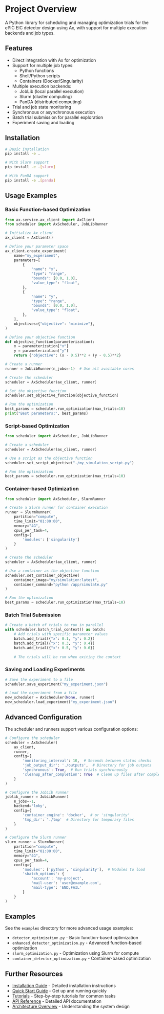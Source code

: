 # Project Overview

A Python library for scheduling and managing optimization trials for the ePIC EIC detector design using Ax, with support for multiple execution backends and job types.

## Features

- Direct integration with Ax for optimization
- Support for multiple job types:
  - Python functions
  - Shell/Python scripts
  - Containers (Docker/Singularity)
- Multiple execution backends:
  - JobLib (local parallel execution)
  - Slurm (cluster computing)
  - PanDA (distributed computing)
- Trial and job state monitoring
- Synchronous or asynchronous execution
- Batch trial submission for parallel exploration
- Experiment saving and loading

## Installation

```bash
# Basic installation
pip install -e .

# With Slurm support
pip install -e .[slurm]

# With PanDA support
pip install -e .[panda]
```

## Usage Examples

### Basic Function-based Optimization

```python
from ax.service.ax_client import AxClient
from scheduler import AxScheduler, JobLibRunner

# Initialize Ax client
ax_client = AxClient()

# Define your parameter space
ax_client.create_experiment(
    name="my_experiment",
    parameters=[
        {
            "name": "x",
            "type": "range",
            "bounds": [0.0, 1.0],
            "value_type": "float",
        },
        {
            "name": "y",
            "type": "range",
            "bounds": [0.0, 1.0],
            "value_type": "float",
        },
    ],
    objectives={"objective": "minimize"},
)

# Define your objective function
def objective_function(parameterization):
    x = parameterization["x"]
    y = parameterization["y"]
    return {"objective": (x - 0.5)**2 + (y - 0.5)**2}

# Create a runner
runner = JobLibRunner(n_jobs=-1)  # Use all available cores

# Create the scheduler
scheduler = AxScheduler(ax_client, runner)

# Set the objective function
scheduler.set_objective_function(objective_function)

# Run the optimization
best_params = scheduler.run_optimization(max_trials=10)
print("Best parameters:", best_params)
```

### Script-based Optimization

```python
from scheduler import AxScheduler, JobLibRunner

# Create a scheduler
scheduler = AxScheduler(ax_client, runner)

# Use a script as the objective function
scheduler.set_script_objective("./my_simulation_script.py")

# Run the optimization
best_params = scheduler.run_optimization(max_trials=10)
```

### Container-based Optimization

```python
from scheduler import AxScheduler, SlurmRunner

# Create a Slurm runner for container execution
runner = SlurmRunner(
    partition="compute",
    time_limit="01:00:00",
    memory="4G",
    cpus_per_task=4,
    config={
        'modules': ['singularity']
    }
)

# Create the scheduler
scheduler = AxScheduler(ax_client, runner)

# Use a container as the objective function
scheduler.set_container_objective(
    container_image="my/simulation:latest",
    container_command="python /app/simulate.py"
)

# Run the optimization
best_params = scheduler.run_optimization(max_trials=10)
```

### Batch Trial Submission

```python
# Create a batch of trials to run in parallel
with scheduler.batch_trial_context() as batch:
    # Add trials with specific parameter values
    batch.add_trial({"x": 0.1, "y": 0.2})
    batch.add_trial({"x": 0.3, "y": 0.4})
    batch.add_trial({"x": 0.5, "y": 0.6})
    
    # The trials will be run when exiting the context
```

### Saving and Loading Experiments

```python
# Save the experiment to a file
scheduler.save_experiment("my_experiment.json")

# Load the experiment from a file
new_scheduler = AxScheduler(None, runner)
new_scheduler.load_experiment("my_experiment.json")
```

## Advanced Configuration

The scheduler and runners support various configuration options:

```python
# Configure the scheduler
scheduler = AxScheduler(
    ax_client, 
    runner,
    config={
        'monitoring_interval': 10,  # Seconds between status checks
        'job_output_dir': './outputs',  # Directory for job outputs
        'synchronous': True,  # Run trials synchronously
        'cleanup_after_completion': True  # Clean up files after completion
    }
)

# Configure the JobLib runner
joblib_runner = JobLibRunner(
    n_jobs=-1,
    backend='loky',
    config={
        'container_engine': 'docker',  # or 'singularity'
        'tmp_dir': './tmp'  # Directory for temporary files
    }
)

# Configure the Slurm runner
slurm_runner = SlurmRunner(
    partition="compute",
    time_limit="01:00:00",
    memory="4G",
    cpus_per_task=4,
    config={
        'modules': ['python', 'singularity'],  # Modules to load
        'sbatch_options': {
            'account': 'my-project',
            'mail-user': 'user@example.com',
            'mail-type': 'END,FAIL'
        }
    }
)
```

## Examples

See the `examples` directory for more advanced usage examples:

- `detector_optimization.py` - Basic function-based optimization
- `enhanced_detector_optimization.py` - Advanced function-based optimization
- `slurm_optimization.py` - Optimization using Slurm for compute
- `container_detector_optimization.py` - Container-based optimization

## Further Resources

- [Installation Guide](installation.md) - Detailed installation instructions
- [Quick Start Guide](quickstart.md) - Get up and running quickly
- [Tutorials](tutorials/index.md) - Step-by-step tutorials for common tasks
- [API Reference](api/index.md) - Detailed API documentation
- [Architecture Overview](architecture.md) - Understanding the system design
